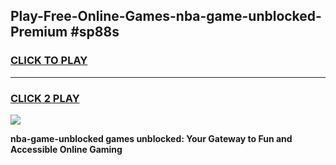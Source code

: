 
## Play-Free-Online-Games-nba-game-unblocked-Premium #sp88s
<h3>
<a href="https://premium.freeplayer.one?title=nba-game-unblocked&ref=8M">CLICK TO PLAY</a></h3>
<hr>

<h3>
<a href="https://premium.freeplayer.one?title=nba-game-unblocked&ref=8M">CLICK 2 PLAY</a>
  
</h3>

<a href="https://premium.freeplayer.one?title=nba-game-unblocked&ref=8M"><img src="https://clearcache.store/games.png"></a>


**nba-game-unblocked games unblocked: Your Gateway to Fun and Accessible Online Gaming**
